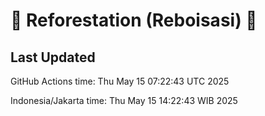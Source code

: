 
# 🌳 Reforestation (Reboisasi) 🌲

## Last Updated

GitHub Actions time: Thu May 15 07:22:43 UTC 2025

Indonesia/Jakarta time: Thu May 15 14:22:43 WIB 2025
